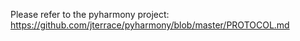 Please refer to the pyharmony project:<BR>
https://github.com/jterrace/pyharmony/blob/master/PROTOCOL.md
